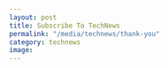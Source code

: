 ```yaml
---
layout: post
title: Subscribe To TechNews
permalink: "/media/technews/thank-you"
category: technews
image:
---
```

